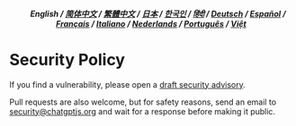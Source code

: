 <div align="center">
<h5> <a href="./"><img height=15 style="margin: 0 3px -2px" src="https://raw.githubusercontent.com/kudoai/chatgpt.js/6fa1659feadaf70853996dc7d7f6e1ab5a1e6301/media/images/icons/earth-americas.svg"></a> English / <a href="zh-cn/SECURITY.md">简体中文</a> / <a href="zh-tw/SECURITY.md">繁體中文</a> / <a href="ja/SECURITY.md">日本</a> / <a href="ko/SECURITY.md">한국인</a> / <a href="hi/SECURITY.md">हिंदी</a> / <a href="de/SECURITY.md">Deutsch</a> / <a href="es/SECURITY.md">Español</a> / <a href="fr/SECURITY.md">Français</a> / <a href="it/SECURITY.md">Italiano</a> / <a href="nl/SECURITY.md">Nederlands</a> / <a href="pt/SECURITY.md">Português</a> / <a href="vi/SECURITY.md">Việt</a></h5>
</div>

# Security Policy

If you find a vulnerability, please open a [draft security advisory](https://github.com/kudoai/chatgpt.js/security/advisories/new).

Pull requests are also welcome, but for safety reasons, send an email to security@chatgptjs.org and wait for a response before making it public.
